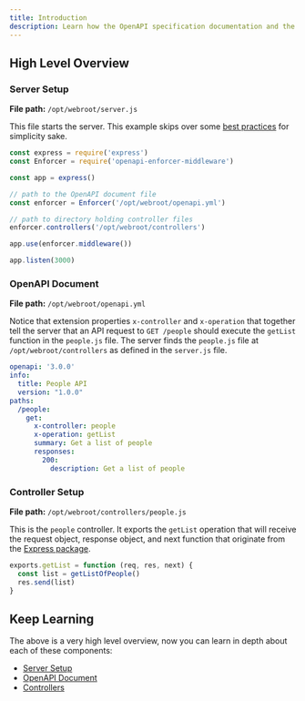 ```yaml
---
title: Introduction
description: Learn how the OpenAPI specification documentation and the OpenAPI Enforcer Middleware work together to make creating honest API's easy.
---
```


## High Level Overview

### Server Setup 

**File path:** `/opt/webroot/server.js`

This file starts the server. This example skips over some [best practices](server.md) for simplicity sake.

```js
const express = require('express')
const Enforcer = require('openapi-enforcer-middleware')

const app = express()

// path to the OpenAPI document file
const enforcer = Enforcer('/opt/webroot/openapi.yml')

// path to directory holding controller files
enforcer.controllers('/opt/webroot/controllers')

app.use(enforcer.middleware())

app.listen(3000)
```

### OpenAPI Document

**File path:** `/opt/webroot/openapi.yml`

Notice that extension properties `x-controller` and `x-operation` that together tell the server that an API request to `GET /people` should execute the `getList` function in the `people.js` file. The server finds the `people.js` file at `/opt/webroot/controllers` as defined in the `server.js` file.

```yml
openapi: '3.0.0'
info:
  title: People API
  version: "1.0.0"
paths:
  /people:
    get:
      x-controller: people
      x-operation: getList
      summary: Get a list of people
      responses:
        200:
          description: Get a list of people
```

### Controller Setup

**File path:** `/opt/webroot/controllers/people.js`

This is the `people` controller. It exports the `getList` operation that will receive the request object, response object, and next function that originate from the [Express package](https://expressjs.com).

```js
exports.getList = function (req, res, next) {
  const list = getListOfPeople()
  res.send(list)
}
```

## Keep Learning

The above is a very high level overview, now you can learn in depth about each of these components:

- [Server Setup](server.md)
- [OpenAPI Document](openapi-document.md)
- [Controllers](controllers.md)
